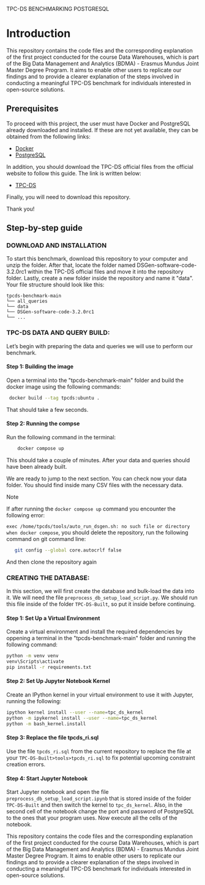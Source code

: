 TPC-DS BENCHMARKING POSTGRESQL
# Introduction
This repository contains the code files and the corresponding explanation of the first project conducted for the course Data Warehouses, which is part of the Big Data Management and Analytics (BDMA) - Erasmus Mundus Joint Master Degree Program. It aims to enable other users to replicate our findings and to provide a clearer explanation of the steps involved in conducting a meaningful TPC-DS benchmark for individuals interested in open-source solutions.

## Prerequisites
To proceed with this project, the user must have Docker and PostgreSQL already downloaded and installed. If these are not yet available, they can be obtained from the following links:

- [Docker](https://www.docker.com/products/docker-desktop/)
- [PostgreSQL](https://www.postgresql.org/)

In addition, you should download the TPC-DS official files from the official website to follow this guide. The link is written below:

- [TPC-DS](https://www.tpc.org/tpc_documents_current_versions/current_specifications5.asp)

Finally, you will need to download this repository.

Thank you!

## Step-by-step guide

### DOWNLOAD AND INSTALLATION
To start this benchmark, download this repository to your computer and unzip the folder. After that, locate the folder named DSGen-software-code-3.2.0rc1 within the TPC-DS official files and move it into the repository folder. Lastly, create a new folder inside the repository and name it "data". Your file structure should look like this:

```
tpcds-benchmark-main
└── all_queries
└── data
└── DSGen-software-code-3.2.0rc1 
└── ...
```

### TPC-DS DATA AND QUERY BUILD:
Let’s begin with preparing the data and queries we will use to perform our benchmark.

#### Step 1: Building the image
Open a terminal into the "tpcds-benchmark-main" folder and build the docker image using the following commands:

 ```sh
  docker build --tag tpcds:ubuntu .
 ```
    
That should take a few seconds.

#### Step 2: Running the compse
Run the following command in the terminal:

```sh
    docker compose up
```
    
This should take a couple of minutes. After your data and queries should have been already built. 

We are ready to jump to the next section. You can check now your data folder. You should find inside many CSV files with the necessary data.

> [!NOTE]  
> If after running the `docker compose up` command you encounter the following error:
>
>  `exec /home/tpcds/tools/auto_run_dsgen.sh: no such file or directory when docker compose`, you should delete the repository, run the following command on git command line:
> ```sh
>    git config --global core.autocrlf false
>```
> And then clone the repository again
    

### CREATING THE DATABASE:
In this section, we will first create the database and bulk-load the data into it. We will need the file `preprocess_db_setup_load_script.py`. We should run this file inside of the folder `TPC-DS-Built`, so put it inside before continuing.

#### Step 1: Set Up a Virtual Environment
Create a virtual environment and install the required dependencies by oppening a terminal in the "tpcds-benchmark-main" folder and running the following command:
```bash
python -m venv venv
venv\Scripts\activate
pip install -r requirements.txt
```

#### Step 2: Set Up Jupyter Notebook Kernel
Create an IPython kernel in your virtual environment to use it with Jupyter, running the following:
```bash
ipython kernel install --user --name=tpc_ds_kernel
python -m ipykernel install --user --name=tpc_ds_kernel
python -m bash_kernel.install
```

#### Step 3: Replace the file tpcds_ri.sql 
Use the file `tpcds_ri.sql` from the current repository to replace the file at your `TPC-DS-Built>tools>tpcds_ri.sql` to fix potential upcoming constraint creation errors.

#### Step 4: Start Jupyter Notebook
Start Jupyter notebook and open the file `preprocess_db_setup_load_script.ipynb` that is stored inside of the folder `TPC-DS-Built` and then switch the kernel to `tpc_ds_kernel`. Also, in the second cell of the notebook change the port and password of PostgreSQL to the ones that your program uses. Now execute all the cells of the notebook.


This repository contains the code files and the corresponding explanation of the first project conducted for the course Data Warehouses, which is part of the Big Data Management and Analytics (BDMA) - Erasmus Mundus Joint Master Degree Program. It aims to enable other users to replicate our findings and to provide a clearer explanation of the steps involved in conducting a meaningful TPC-DS benchmark for individuals interested in open-source solutions.
